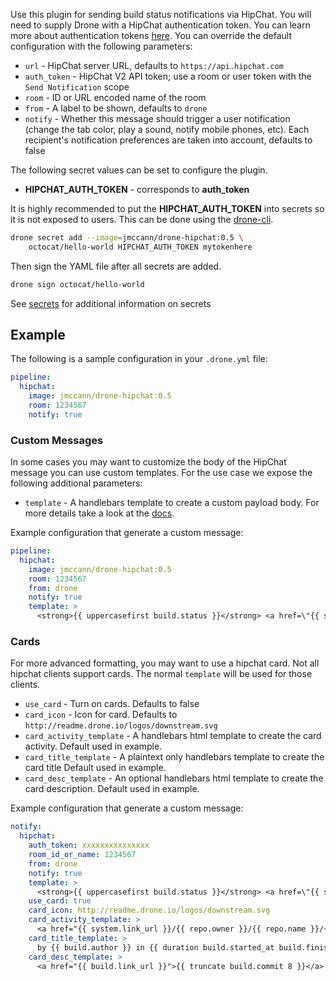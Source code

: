 Use this plugin for sending build status notifications via HipChat. You will
need to supply Drone with a HipChat authentication token. You can learn more
about authentication tokens [here](https://www.hipchat.com/docs/apiv2/auth). You
can override the default configuration with the following parameters:

* `url` - HipChat server URL, defaults to `https://api.hipchat.com`
* `auth_token` - HipChat V2 API token; use a room or user token with the `Send Notification` scope
* `room` - ID or URL encoded name of the room
* `from` - A label to be shown, defaults to `drone`
* `notify` - Whether this message should trigger a user notification (change the
  tab color, play a sound, notify mobile phones, etc). Each recipient's
  notification preferences are taken into account, defaults to false

The following secret values can be set to configure the plugin.

* **HIPCHAT_AUTH_TOKEN** - corresponds to **auth_token**

It is highly recommended to put the **HIPCHAT_AUTH_TOKEN** into secrets so it is
not exposed to users. This can be done using the
[drone-cli](http://readme.drone.io/0.5/reference/cli/overview/).

```bash
drone secret add --image=jmccann/drone-hipchat:0.5 \
    octocat/hello-world HIPCHAT_AUTH_TOKEN mytokenhere
```

Then sign the YAML file after all secrets are added.

```bash
drone sign octocat/hello-world
```

See [secrets](http://readme.drone.io/0.5/usage/secrets/) for additional
information on secrets

## Example

The following is a sample configuration in your `.drone.yml` file:

```yaml
pipeline:
  hipchat:
    image: jmccann/drone-hipchat:0.5
    room: 1234567
    notify: true
```

### Custom Messages

In some cases you may want to customize the body of the HipChat message you can
use custom templates. For the use case we expose the following additional
parameters:

* `template` - A handlebars template to create a custom payload body. For more
  details take a look at the [docs](http://handlebarsjs.com/).

Example configuration that generate a custom message:

```yaml
pipeline:
  hipchat:
    image: jmccann/drone-hipchat:0.5
    room: 1234567
    from: drone
    notify: true
    template: >
      <strong>{{ uppercasefirst build.status }}</strong> <a href=\"{{ system.link_url }}/{{ repo.owner }}/{{ repo.name }}/{{ build.number }}\">{{ repo.owner }}/{{ repo.name }}#{{ truncate build.commit 8 }}</a> ({{ build.branch }}) by {{ build.author }} in {{ duration build.started_at build.finished_at }} </br> - {{ build.message }}
```

### Cards

For more advanced formatting, you may want to use a hipchat card. Not all hipchat
clients support cards. The normal `template` will be used for those clients.

* `use_card` - Turn on cards. Defaults to false
* `card_icon` - Icon for card. Defaults to `http://readme.drone.io/logos/downstream.svg`
* `card_activity_template` - A handlebars html template to create the card activity. Default used in example.
* `card_title_template` - A plaintext only handlebars template to create the card title Default used in example.
* `card_desc_template` - An optional handlebars html template to create the card description. Default used in example.

Example configuration that generate a custom message:

```yaml
notify:
  hipchat:
    auth_token: xxxxxxxxxxxxxxx
    room_id_or_name: 1234567
    from: drone
    notify: true
    template: >
      <strong>{{ uppercasefirst build.status }}</strong> <a href=\"{{ system.link_url }}/{{ repo.owner }}/{{ repo.name }}/{{ build.number }}\">{{ repo.owner }}/{{ repo.name }}#{{ truncate build.commit 8 }}</a> ({{ build.branch }}) by {{ build.author }} in {{ duration build.started_at build.finished_at }} </br> - {{ build.message }}
    use_card: true
    card_icon: http://readme.drone.io/logos/downstream.svg
    card_activity_template: >
      <a href="{{ system.link_url }}/{{ repo.owner }}/{{ repo.name }}/{{ build.number }}"><strong>{{ build.status }}</strong> {{ repo.name }} ({{ build.branch }})</a>
    card_title_template: >
      by {{ build.author }} in {{ duration build.started_at build.finished_at }}
    card_desc_template: >
      <a href="{{ build.link_url }}">{{ truncate build.commit 8 }}</a> - <i>{{ build.message }}</i>